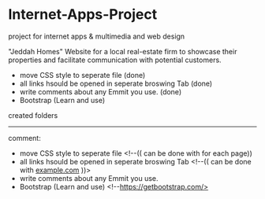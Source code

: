 
# Internet-Apps-Project
project for internet apps &amp; multimedia and web design

"Jeddah Homes" Website for a local real-estate firm to showcase their properties and facilitate communication with potential customers.



* move CSS style to seperate file                                       (done)
* all links hsould be opened in seperate broswing Tab                   (done)
* write comments about any Emmit you use.                               (done)
* Bootstrap (Learn and use)


created folders


----------------
comment:
* move CSS style to seperate file <!--(( can be done with <link rel="stylesheet" type="text/css" href="examplpe.css"> for each page))
* all links hsould be opened in seperate broswing Tab <!--(( can be done with <a href="https://www.example.com/" target="_blank">example.com</a> ))>
* write comments about any Emmit you use.
* Bootstrap (Learn and use) <!--https://getbootstrap.com/>